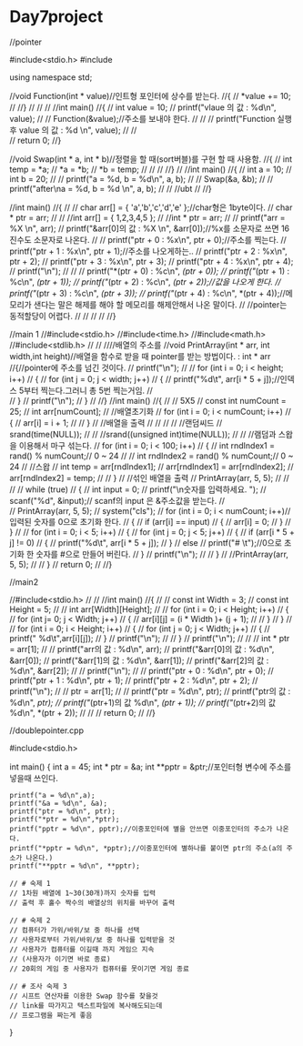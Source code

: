 # Day7project

//pointer

#include<stdio.h>
#include<iostream>

using namespace std;


//void Function(int * value)//인트형 포인터에 상수를 받는다.
//{
//	*value += 10;
//
//}
//
//
//
//int main()
//{
//	int value = 10;
//	printf("vlaue 의 값 : %d\n", value);
//
//	Function(&value);//주소를 보내야 한다.
//
//
//	printf("Function 실행 후 value 의 값 : %d \n", value);
//
//	
//	return 0;
//}

//void Swap(int * a, int * b)//정렬을 할 때(sort버블)를 구현 할 때 사용함.
//{
//	int temp = *a;
//	*a = *b;
//	*b = temp;
//
//
//
//}
//
//int main()
//{
//	int a = 10;
//	int b = 20;
//
//	printf("a = %d, b = %d\n", a, b);
//
//	Swap(&a, &b);
//
//	printf("after\na = %d, b = %d \n", a, b);
//
//	//ubt
//
//}


//int main()
//{
//
//	char arr[] = { 'a','b','c','d','e' };//char형은 1byte이다.
//	char * ptr = arr;
//
//	//int arr[] = { 1,2,3,4,5 };
//	//int * ptr = arr;
//
//	printf("arr = %X \n", arr);
//	printf("&arr[0]의 값 : %X \n", &arr[0]);//%x를 소문자로 쓰면 16진수도 소문자로 나온다.
//
//	printf("ptr + 0 : %x\n", ptr + 0);//주소를 찍는다.
//	printf("ptr + 1 : %x\n", ptr + 1);//주소를 나오게하는..
//	printf("ptr + 2 : %x\n", ptr + 2);
//	printf("ptr + 3 : %x\n", ptr + 3);
//	printf("ptr + 4 : %x\n", ptr + 4);
//	printf("\n");
//
//
//	printf("*(ptr + 0) : %c\n", *(ptr + 0));
//	printf("*(ptr + 1) : %c\n", *(ptr + 1));
//	printf("*(ptr + 2) : %c\n", *(ptr + 2));//값을 나오게 한다.
//	printf("*(ptr + 3) : %c\n", *(ptr + 3));
//	printf("*(ptr + 4) : %c\n", *(ptr + 4));//메모리가 샌다는 말은 해제를 해야 할 메모리를 해제안해서 나온 말이다.
//	//pointer는 동적할당이 어렵다.
//
//
//
//
//}

//main 1
//#include<stdio.h>
//#include<time.h>
//#include<math.h>
//#include<stdlib.h>
//
//
////배열의 주소를 
//void PrintArray(int * arr, int width,int height)//배열을 함수로 받을 때 pointer를 받는 방법이다. : int * arr
//{//pointer에 주소를 넘긴 것이다.
//	printf("\n");
//
//	for (int i = 0; i < height; i++)
//	{
//		for (int j = 0; j < width; j++)
//		{
//			printf("%d\t", arr[i * 5 + j]);//인덱스 5부터 찍는다.그러니 총 5번 찍는거임.
//			
//		}
//		printf("\n");
//	}
//
//}
//int main()
//{
//	// 5X5
//	const int numCount = 25;
//	int arr[numCount];
//	//배열초기화
//	for (int i = 0; i < numCount; i++)
//	{
//		arr[i] = i + 1;
//
//	}
//	//배열을 출력
//
//
//
//	//랜덤씨드
//	srand(time(NULL));
//
//	//srand((unsigned int)time(NULL));
//
//	//램덤과 스왑을 이용해서 마구 섞는다.
//	for (int i = 0; i < 100; i++)
//	{
//		int rndIndex1 = rand() % numCount;// 0 ~ 24
//
//		int rndIndex2 = rand() % numCount;// 0 ~ 24
//		//스왑
//		int temp = arr[rndIndex1];
//		arr[rndIndex1] = arr[rndIndex2];
//		arr[rndIndex2] = temp;
//
//	}
//	//섞인 배열을 출력
//	PrintArray(arr, 5, 5);
//
//
//
//	while (true)
//	{
//		int input = 0;
//		printf("\n숫자를 입력하세요. ");
//		scanf("%d", &input);// scanf의 input 은 &주소값을 받는다.
//		
//		PrintArray(arr, 5, 5);
//		system("cls");
//		for (int i = 0; i < numCount; i++)//입력된 숫자를 0으로 초기화 한다.
//		{
//			if (arr[i] == input)
//			{
//				arr[i] = 0;
//			}
//		}
//
//		for (int i = 0; i < 5; i++)
//		{
//			for (int j = 0; j < 5; j++)
//			{
//				if (arr[i * 5 + j] != 0)
//				{
//					printf("%d\t", arr[i * 5 + j]);
//				}
//				else
//					printf("# \t");//0으로 초기화 한 숫자를 #으로 만들어 버린다.
//			}
//			printf("\n");
//
//		}
//		//PrintArray(arr, 5, 5);
//
//	}
//	return 0;
//
//}

//main2

//#include<stdio.h>
//
//
//int main()
//{
//
//	const int Width = 3;
//	const int Height = 5;
//
//	int arr[Width][Height];
//
//	for (int i = 0; i < Height; i++)
//	{
//		for (int j= 0; j < Width; j++)
//		{
//			arr[i][j] = (i * Width )+ (j + 1);
//
//		}
//	}
//
//	for (int i = 0; i < Height; i++)
//	{
//		for (int j = 0; j < Width; j++)
//		{
//			printf(" %d\t",arr[i][j]);
//		}
//		printf("\n");
//
//	}
//	printf("\n");
//
//
//	int * ptr = arr[1];
//
//	printf("arr의 값 : %d\n", arr);
//	printf("&arr[0]의 값 : %d\n", &arr[0]);
//	printf("&arr[1]의 값 : %d\n", &arr[1]);
//	printf("&arr[2]의 값 : %d\n", &arr[2]);
//
//	printf("\n");
//
//	printf("ptr + 0 : %d\n", ptr + 0);
//	printf("ptr + 1 : %d\n", ptr + 1);
//	printf("ptr + 2 : %d\n", ptr + 2);
//	printf("\n");
//
//	ptr = arr[1];
//
//	printf("ptr = %d\n", ptr);
//	printf("ptr의 값 : %d\n", *ptr);
//	printf("*(ptr+1)의 값 %d\n", *(ptr + 1));
//	printf("*(ptr+2)의 값 %d\n", *(ptr + 2));
//
//
//	return 0;
//
//}

//doublepointer.cpp

#include<stdio.h>

int main()
{
	int a = 45;
	int * ptr = &a;
	int **pptr = &ptr;//포인터형 변수에 주소를 넣을때 쓰인다.


	printf("a = %d\n",a);
	printf("&a = %d\n", &a);
	printf("ptr = %d\n", ptr);
	printf("*ptr = %d\n",*ptr);
	printf("pptr = %d\n", pptr);//이중포인터에 별을 안쓰면 이중포인터의 주소가 나온다.
	printf("*pptr = %d\n", *pptr);//이중포인터에 별하나를 붙이면 ptr의 주소(a의 주소가 나온다.)
	printf("**pptr = %d\n", **pptr);

	// # 숙제 1
	// 1차원 배열에 1~30(30개)까지 숫자를 입력
	// 출력 후 홀수 짝수의 배열상의 위치를 바꾸어 출력
	
	// # 숙제 2
	// 컴퓨터가 가위/바위/보 중 하나를 선택
	// 사용자로부터 가위/바위/보 중 하나를 입력받을 것
	// 사용자가 컴퓨터를 이길때 까지 게임으 지속
	// (사용자가 이기면 바로 종료)
	// 20회의 게임 중 사용자가 컴퓨터를 못이기면 게임 종료

	// # 조사 숙제 3
	// 시프트 연산자를 이용한 Swap 함수를 찾을것
	// link를 따가지고 텍스트파일에 복사해도되는데
	// 프로그램을 짜는게 좋음
}
